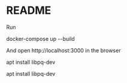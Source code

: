 # README

Run

docker-compose up --build

And open http://localhost:3000 in the browser

apt install libpq-dev

apt install libpq-dev
